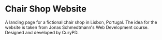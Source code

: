 # Chair Shop Website

A landing page for a fictional chair shop in Lisbon, Portugal. The idea for the website is taken from Jonas Schmedtmann's Web Development course. Designed and developed by CuryPD.
